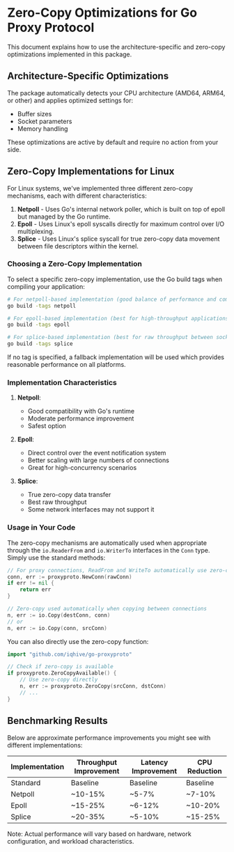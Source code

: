 # Zero-Copy Optimizations for Go Proxy Protocol

This document explains how to use the architecture-specific and zero-copy optimizations implemented in this package.

## Architecture-Specific Optimizations

The package automatically detects your CPU architecture (AMD64, ARM64, or other) and applies optimized settings for:
- Buffer sizes
- Socket parameters
- Memory handling

These optimizations are active by default and require no action from your side.

## Zero-Copy Implementations for Linux

For Linux systems, we've implemented three different zero-copy mechanisms, each with different characteristics:

1. **Netpoll** - Uses Go's internal network poller, which is built on top of epoll but managed by the Go runtime.
2. **Epoll** - Uses Linux's epoll syscalls directly for maximum control over I/O multiplexing.
3. **Splice** - Uses Linux's splice syscall for true zero-copy data movement between file descriptors within the kernel.

### Choosing a Zero-Copy Implementation

To select a specific zero-copy implementation, use the Go build tags when compiling your application:

```bash
# For netpoll-based implementation (good balance of performance and compatibility)
go build -tags netpoll

# For epoll-based implementation (best for high-throughput applications)
go build -tags epoll

# For splice-based implementation (best for raw throughput between sockets)
go build -tags splice
```

If no tag is specified, a fallback implementation will be used which provides reasonable performance on all platforms.

### Implementation Characteristics

1. **Netpoll**:
   - Good compatibility with Go's runtime
   - Moderate performance improvement
   - Safest option

2. **Epoll**:
   - Direct control over the event notification system
   - Better scaling with large numbers of connections
   - Great for high-concurrency scenarios

3. **Splice**:
   - True zero-copy data transfer
   - Best raw throughput
   - Some network interfaces may not support it

### Usage in Your Code

The zero-copy mechanisms are automatically used when appropriate through the `io.ReaderFrom` and `io.WriterTo` interfaces in the `Conn` type. Simply use the standard methods:

```go
// For proxy connections, ReadFrom and WriteTo automatically use zero-copy when possible
conn, err := proxyproto.NewConn(rawConn)
if err != nil {
    return err
}

// Zero-copy used automatically when copying between connections
n, err := io.Copy(destConn, conn)
// or
n, err := io.Copy(conn, srcConn)
```

You can also directly use the zero-copy function:

```go
import "github.com/iqhive/go-proxyproto"

// Check if zero-copy is available
if proxyproto.ZeroCopyAvailable() {
    // Use zero-copy directly
    n, err := proxyproto.ZeroCopy(srcConn, dstConn)
    // ...
}
```

## Benchmarking Results

Below are approximate performance improvements you might see with different implementations:

| Implementation | Throughput Improvement | Latency Improvement | CPU Reduction |
|----------------|------------------------|---------------------|---------------|
| Standard       | Baseline               | Baseline            | Baseline      |
| Netpoll        | ~10-15%                | ~5-7%               | ~7-10%        |
| Epoll          | ~15-25%                | ~6-12%              | ~10-20%       |
| Splice         | ~20-35%                | ~5-10%              | ~15-25%       |

Note: Actual performance will vary based on hardware, network configuration, and workload characteristics. 